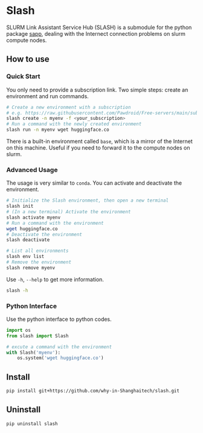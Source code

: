 # Slash

SLURM Link Assistant Service Hub (SLASH) is a submodule for the python package [sapp](https://github.com/why-in-Shanghaitech/sapp), dealing with the Internect connection problems on slurm compute nodes.

## How to use

### Quick Start

You only need to provide a subscription link. Two simple steps: create an environment and run commands.

```bash
# Create a new environment with a subscription
# e.g. https://raw.githubusercontent.com/Pawdroid/Free-servers/main/sub
slash create -n myenv -f <your_subscription>
# Run a command with the newly created environment
slash run -n myenv wget huggingface.co
```

There is a built-in environment called `base`, which is a mirror of the Internet on this machine. Useful if you need to forward it to the compute nodes on slurm.

### Advanced Usage

The usage is very similar to `conda`. You can activate and deactivate the environment.

```bash
# Initialize the Slash environment, then open a new terminal
slash init
# (In a new terminal) Activate the environment
slash activate myenv
# Run a command with the environment
wget huggingface.co
# Deactivate the environment
slash deactivate

# List all environments
slash env list
# Remove the environment
slash remove myenv
```

Use `-h`, `--help` to get more information.

```bash
slash -h
```

### Python Interface

Use the python interface to python codes.

```python
import os
from slash import Slash

# excute a command with the environment
with Slash('myenv'):
    os.system('wget huggingface.co')
```

## Install

```bash
pip install git+https://github.com/why-in-Shanghaitech/slash.git
```

## Uninstall

```sh
pip uninstall slash
```
